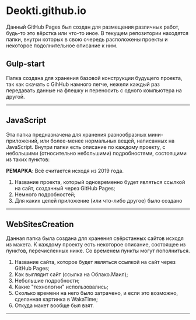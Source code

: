 # Deokti.github.io
Данный GitHub Pages был создан для размещения различных работ, будь-то это вёрстка или что-то иное. В текущем репозитории находятся папки, внутри которых в свою очередь расположены проекты и некоторое подолнительное описание к ним. 


<h2>Gulp-start</h2>

Папка создана для хранения базовой конструкции будущего проекта, так как скачать с GihHub намного легче, нежели каждый раз передавать данные на флешку и переносить с одного компьютера на другой.
<hr>

<h2>JavaScript</h2>

Эта папка предназначена для хранения разнообразных мини-приложений, или более-менее нормальных вещей, написанных на JavaScript. Внутри папки есть описание по каждому проекту, с небольшими (относительно небольшими) подробностями, состоящими из таких пунктов:

<strong>РЕМАРКА</strong>: Всё считается исходя из 2019 года. 

<ol>
  <li>Название проекта, который одновременно будет являться ссылкой на сайт, созданный через GitHub Pages; </li>
  <li>Немного подробностей;</li>
  <li>Для каких целей приложение (или что-либо другое) было создано</li>
</ol>  
<hr>

<h2>WebSitesСreation</h2>

Данная папка была создана для хранения свёрстанных сайтов исходя из макета. К каждому проекту есть некоторое описание, состоящее из пунктов, перечисленных ниже. Со временем пункты могут пополниться. 

<ol>
  <li>Название сайта, которое будет являться ссылкой на сайт через GitHub Pages; </li>
  <li>Как выглядит сайт (ссылка на Облако.Маил);</li>
  <li>Небольшие подробности;</li>
  <li>Какие "технологии" использовались;</li>
  <li>Сколько времени на него было затрачено, и если это возможно, сделанная картинка в WakaTime; </li>
  <li>Откуда макет вообще был взят.</li>
</ol>  
<hr>
